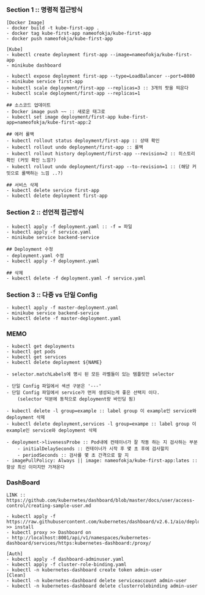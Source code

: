 ### Section 1 :: 명령적 접근방식

    [Docker Image]
    - docker build -t kube-first-app .
    - docker tag kube-first-app nameofokja/kube-first-app
    - docker push nameofokja/kube-first-app

    [Kube]
    - kubectl create deployment first-app --image=nameofokja/kube-first-app
    - minikube dashboard

    - kubectl expose deployment first-app --type=LoadBalancer --port=8080
    - minikube service first-app
    - kubectl scale deployment/first-app --replicas=3 :: 3개의 팟을 띄운다
    - kubectl scale deployment/first-app --replicas=1

    ## 소스코드 업데이트
    - Docker image push ~~ :: 새로운 태그로
    - kubectl set image deployment/first-app kube-first-app=nameofokja/kube-first-app:2

    ## 에러 롤백
    - kubectl rollout status deployment/first-app :: 상태 확인
    - kubectl rollout undo deployment/first-app :: 롤백
    - kubectl rollout history deployment/first-app --revision=2 :: 히스토리 확인 (커밋 확인 느낌?)
    - kubectl rollout undo deployment/first-app --to-revision=1 :: (해당 커밋으로 롤백하는 느낌 ..?)

    ## 서비스 삭제
    - kubectl delete service first-app
    - kubectl delete deployment first-app

### Section 2 :: 선언적 접근방식

    - kubectl apply -f deployment.yaml :: -f = 파일
    - kubectl apply -f service.yaml
    - minikube service backend-service

    ## Deployment 수정
    - deployment.yaml 수정
    - kubectl apply -f deployment.yaml

    ## 삭제
    - kubectl delete -f deployment.yaml -f service.yaml

### Section 3 :: 다중 vs 단일 Config

    - kubectl apply -f master-deployment.yaml
    - minikube service backend-service
    - kubectl delete -f master-deployment.yaml

### MEMO

    - kubectl get deployments
    - kubectl get pods
    - kubectl get services
    - kubectl delete deployment ${NAME}

    - selector.matchLabels에 명시 된 모든 라벨들이 있는 템플릿만 selector

    - 단일 Config 파일에서 섹션 구분은 '---'
    - 단일 Config 파일에서 service가 먼저 생성되는게 좋은 선택지 이다.
        (selector 덕분에 동적으로 deployment랑 바인딩 됨)

    - kubectl delete -l group=example :: label group 이 example인 service와 deployment 삭제
    - kubectl delete deployment,services -l group=exampe :: label group 이 example인 service와 deployment 삭제

    - deployment->livenessProbe :: Pod내에 컨테이너가 잘 작동 하는 지 검사하는 부분
        - initialDelaySeconds :: 컨테이너가 시작 후 몇 초 후에 검사할지
        - periodSeconds :: 검사를 몇 초 간격으로 할 지
    - imagePullPolicy: Always || image: nameofokja/kube-first-app:lates :: 항상 최신 이미지만 가져온다

### DashBoard <Docker Desktop>

    LINK :: https://github.com/kubernetes/dashboard/blob/master/docs/user/access-control/creating-sample-user.md

    - kubectl apply -f https://raw.githubusercontent.com/kubernetes/dashboard/v2.6.1/aio/deploy/recommended.yaml  >> install
    - kubectl proxy >> Dashboard on
    - http://localhost:8001/api/v1/namespaces/kubernetes-dashboard/services/https:kubernetes-dashboard:/proxy/

    [Auth]
    - kubectl apply -f dashboard-adminuser.yaml
    - kubectl apply -f cluster-role-binding.yaml
    - kubectl -n kubernetes-dashboard create token admin-user
    [Clean]
    - kubectl -n kubernetes-dashboard delete serviceaccount admin-user
    - kubectl -n kubernetes-dashboard delete clusterrolebinding admin-user
